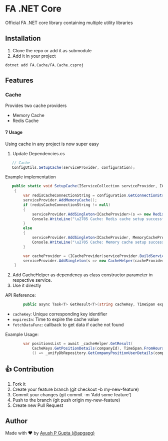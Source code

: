 # FA .NET Core

Official FA .NET core library containing multiple utility libraries

## Installation

1. Clone the repo or add it as submodule
2. Add it in your project

```shell
dotnet add FA.Cache/FA.Cache.csproj
```

## Features

### Cache

Provides two cache providers

- Memory Cache
- Redis Cache

#### ❔ Usage

Using cache in any project is now super easy

1. Update Dependencies.cs

```csharp
   // Cache
   ConfigUtils.SetupCache(serviceProvider, configuration);
```

Example implementation

```csharp
   public static void SetupCache(IServiceCollection serviceProvider, IConfiguration configuration)
    {
        var redisCacheConnectionString = configuration.GetConnectionString("RedisCache");
        serviceProvider.AddMemoryCache();
        if (redisCacheConnectionString != null)
        {
            serviceProvider.AddSingleton<ICacheProvider>(s => new RedisCacheProvider(redisCacheConnectionString));
            Console.WriteLine("\u2705 Cache: Redis cache setup successful");
        }
        else
        {
            serviceProvider.AddSingleton<ICacheProvider, MemoryCacheProvider>();
            Console.WriteLine("\u2705 Cache: Memory cache setup successful");
        }

        var cacheProvider = (ICacheProvider)serviceProvider.BuildServiceProvider().GetService(typeof(ICacheProvider));
        serviceProvider.AddSingleton(s => new CacheHelper(cacheProvider));
    }
```

2. Add CacheHelper as dependency as class constructor parameter in respective service.
3. Use it directly

API Reference:

```csharp
        public async Task<T> GetResult<T>(string cacheKey, TimeSpan expiresIn, Func<Task<T>> fetchDataFunc)
```

- `cacheKey`: Unique corresponding key identifier
- `expiresIn`: Time to expire the cache value
- `fetchDataFunc`: callback to get data if cache not found

Example Usage: 

```csharp
        var positionsList = await _cacheHelper.GetResult(
            CacheKeys.GetPositionDetails(companyId), TimeSpan.FromHours(1),
            () => _unifyDbRepository.GetCompanyPositionUserDetails(companyId));
```

## 👍 Contribution
1. Fork it
2. Create your feature branch (git checkout -b my-new-feature)
3. Commit your changes (git commit -m 'Add some feature')
4. Push to the branch (git push origin my-new-feature)
5. Create new Pull Request

## Author

Made with ❤️ by [Ayush P Gupta (@apgapg)](https://github.com/apgapg)